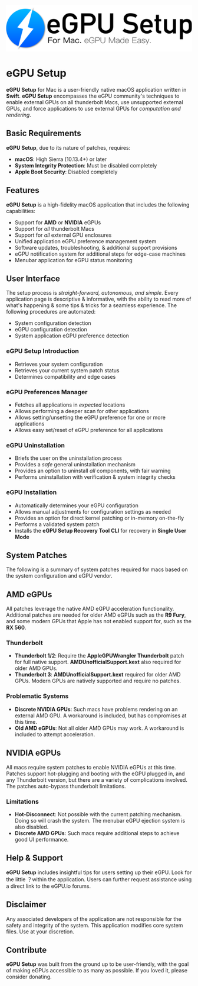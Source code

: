 ![Header](Resources/Hero.svg)

# eGPU Setup
**eGPU Setup** for Mac is a user-friendly native macOS application written in **Swift**. **eGPU Setup** encompasses the eGPU community's techniques to enable external GPUs on all thunderbolt Macs, use unsupported external GPUs, and force applications to use external GPUs for *computation and rendering*.

## Basic Requirements
**eGPU Setup**, due to its nature of patches, requires:
- **macOS**: High Sierra (10.13.4+) or later
- **System Integrity Protection**: Must be disabled completely
- **Apple Boot Security**: Disabled completely

## Features
**eGPU Setup** is a high-fidelity macOS application that includes the following capabilities:
- Support for **AMD** or **NVIDIA** eGPUs
- Support for *all* thunderbolt Macs
- Support for *all* external GPU enclosures
- Unified application eGPU preference management system
- Software updates, troubleshooting, & additional support provisions
- eGPU notification system for additional steps for edge-case machines
- Menubar application for eGPU status monitoring

## User Interface
The setup process is *straight-forward, autonomous, and simple*. Every application page is descriptive & informative, with the ability to read more of what's happening & some tips & tricks for a seamless experience. The following procedures are automated:
- System configuration detection
- eGPU configuration detection
- System application eGPU preference detection

### eGPU Setup Introduction
- Retrieves your system configuration
- Retrieves your current system patch status
- Determines compatibility and edge cases

### eGPU Preferences Manager
- Fetches all applications in *expected* locations
- Allows performing a deeper scan for other applications
- Allows setting/unsetting the eGPU preference for one or more applications
- Allows easy set/reset of eGPU preference for all applications

### eGPU Uninstallation
- Briefs the user on the uninstallation process
- Provides a *safe* general uninstallation mechanism
- Provides an option to uninstall *all* components, with fair warning
- Performs uninstallation with verification & system integrity checks

### eGPU Installation
- Automatically determines your eGPU configuration
- Allows manual adjustments for configuration settings as needed
- Provides an option for direct kernel patching or in-memory on-the-fly
- Performs a validated system patch
- Installs the **eGPU Setup Recovery Tool CLI** for recovery in **Single User Mode**

## System Patches
The following is a summary of system patches required for macs based on the system configuration and eGPU vendor.

## AMD eGPUs
All patches leverage the native AMD eGPU acceleration functionality. Additional patches are needed for older AMD eGPUs such as the **R9 Fury**, and some modern GPUs that Apple has not enabled support for, such as the **RX 560**.

### Thunderbolt
- **Thunderbolt 1/2**: Require the **AppleGPUWrangler Thunderbolt** patch for full native support. **AMDUnofficialSupport.kext** also required for older AMD GPUs.
- **Thunderbolt 3**: **AMDUnofficialSupport.kext** required for older AMD GPUs. Modern GPUs are natively supported and require no patches.

### Problematic Systems
- **Discrete NVIDIA GPUs**: Such macs have problems rendering on an external AMD GPU. A workaround is included, but has compromises at this time.
- **Old AMD eGPUs**: Not all older AMD GPUs may work. A workaround is included to attempt acceleration.

## NVIDIA eGPUs
All macs require system patches to enable NVIDIA eGPUs at this time. Patches support hot-plugging and booting with the eGPU plugged in, and any Thunderbolt version, but there are a variety of complications involved. The patches auto-bypass thunderbolt limitations.

### Limitations
- **Hot-Disconnect**: Not possible with the current patching mechanism. Doing so will crash the system. The menubar eGPU ejection system is also disabled.
- **Discrete AMD GPUs**: Such macs require additional steps to achieve good UI performance.

## Help & Support
**eGPU Setup** includes insightful tips for users setting up their eGPU. Look for the little ？within the application. Users can further request assistance using a direct link to the eGPU.io forums.

## Disclaimer
Any associated developers of the application are not responsible for the safety and integrity of the system. This application modifies core system files. Use at your discretion.

## Contribute
**eGPU Setup** was built from the ground up to be user-friendly, with the goal of making eGPUs accessible to as many as possible. If you loved it, please consider donating.